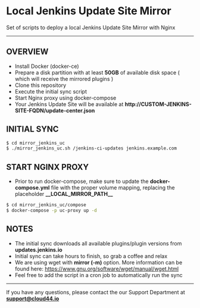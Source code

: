 # Local Jenkins Update Site Mirror
Set of scripts to deploy a local Jenkins Update Site Mirror with Nginx

---

## OVERVIEW

* Install Docker (docker-ce)
* Prepare a disk partition with at least **50GB** of available disk space ( which will receive the mirrored plugins )
* Clone this repository
* Execute the initial sync script
* Start Nginx proxy using docker-compose
* Your Jenkins Update Site will be available at **http://CUSTOM-JENKINS-SITE-FQDN/update-center.json**

## INITIAL SYNC

```sh
$ cd mirror_jenkins_uc
$ ./mirror_jenkins_uc.sh /jenkins-ci-updates jenkins.example.com
```

## START NGINX PROXY

* Prior to run docker-compose, make sure to update the **docker-compose.yml** file with the proper volume mapping, replacing the placeholder **\_\_LOCAL\_MIRROR\_PATH\_\_**

```sh
$ cd mirror_jenkins_uc/compose
$ docker-compose -p uc-proxy up -d
```

## NOTES
* The initial sync downloads all available plugins/plugin versions from **updates.jenkins.io**
* Initial sync can take hours to finish, so grab a coffee and relax
* We are using wget with **mirror (-m)** option. More information can be found here: https://www.gnu.org/software/wget/manual/wget.html
* Feel free to add the script in a cron job to automatically run the sync

---

If you have any questions, please contact the our Support Department at **support@cloud44.io**
